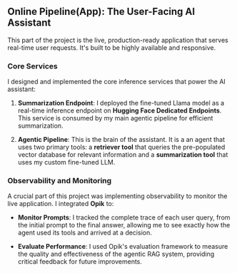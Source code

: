 ## **Online Pipeline(App): The User-Facing AI Assistant**

This part of the project is the live, production-ready application that serves real-time user requests. It's built to be highly available and responsive.


### Core Services

I designed and implemented the core inference services that power the AI assistant:

1. **Summarization Endpoint**: I deployed the fine-tuned Llama model as a real-time inference endpoint on **Hugging Face Dedicated Endpoints**. This service is consumed by my main agentic pipeline for efficient summarization.

2. **Agentic Pipeline**: This is the brain of the assistant. It is a an agent that uses two primary tools: a **retriever tool** that queries the pre-populated vector database for relevant information and a **summarization tool** that uses my custom fine-tuned LLM.

### Observability and Monitoring

A crucial part of this project was implementing observability to monitor the live application. I integrated **Opik** to:

* **Monitor Prompts**: I tracked the complete trace of each user query, from the initial prompt to the final answer, allowing me to see exactly how the agent used its tools and arrived at a decision.

* **Evaluate Performance**: I used Opik's evaluation framework to measure the quality and effectiveness of the agentic RAG system, providing critical feedback for future improvements.
